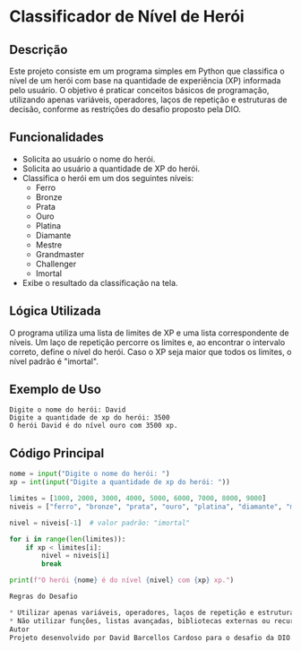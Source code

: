 # Classificador de Nível de Herói

## Descrição

Este projeto consiste em um programa simples em Python que classifica o nível de um herói com base na quantidade de experiência (XP) informada pelo usuário. O objetivo é praticar conceitos básicos de programação, utilizando apenas variáveis, operadores, laços de repetição e estruturas de decisão, conforme as restrições do desafio proposto pela DIO.

## Funcionalidades

- Solicita ao usuário o nome do herói.
- Solicita ao usuário a quantidade de XP do herói.
- Classifica o herói em um dos seguintes níveis:
  - Ferro
  - Bronze
  - Prata
  - Ouro
  - Platina
  - Diamante
  - Mestre
  - Grandmaster
  - Challenger
  - Imortal
- Exibe o resultado da classificação na tela.

## Lógica Utilizada

O programa utiliza uma lista de limites de XP e uma lista correspondente de níveis. Um laço de repetição percorre os limites e, ao encontrar o intervalo correto, define o nível do herói. Caso o XP seja maior que todos os limites, o nível padrão é "imortal".

## Exemplo de Uso

```
Digite o nome do herói: David
Digite a quantidade de xp do herói: 3500
O herói David é do nível ouro com 3500 xp.
```

## Código Principal

````python
nome = input("Digite o nome do herói: ")
xp = int(input("Digite a quantidade de xp do herói: "))

limites = [1000, 2000, 3000, 4000, 5000, 6000, 7000, 8000, 9000]
niveis = ["ferro", "bronze", "prata", "ouro", "platina", "diamante", "mestre", "grandmaster", "challenger", "imortal"]

nivel = niveis[-1]  # valor padrão: "imortal"

for i in range(len(limites)):
    if xp < limites[i]:
        nivel = niveis[i]
        break

print(f"O herói {nome} é do nível {nivel} com {xp} xp.")

Regras do Desafio

* Utilizar apenas variáveis, operadores, laços de repetição e estruturas de decisão.
* Não utilizar funções, listas avançadas, bibliotecas externas ou recursos além dos permitidos.
Autor
Projeto desenvolvido por David Barcellos Cardoso para o desafio da DIO.